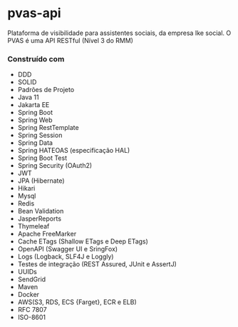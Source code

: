 # pvas-api
Plataforma de visibilidade para assistentes sociais, da empresa Ike social. 
O PVAS é uma API RESTful (Nível 3 do RMM) 

### Construído com

* DDD
* SOLID
* Padrões de Projeto
* Java 11
* Jakarta EE
* Spring Boot
* Spring Web
* Spring RestTemplate
* Spring Session
* Spring Data
* Spring HATEOAS (especificação HAL)
* Spring Boot Test
* Spring Security (OAuth2)
* JWT
* JPA (Hibernate)
* Hikari
* Mysql
* Redis
* Bean Validation
* JasperReports
* Thymeleaf
* Apache FreeMarker
* Cache ETags (Shallow ETags e Deep ETags)
* OpenAPI (Swagger UI e SringFox)
* Logs (Logback, SLF4J e Loggly)
* Testes de integração (REST Assured, JUnit e AssertJ)
* UUIDs
* SendGrid
* Maven
* Docker
* AWS(S3, RDS, ECS {Farget}, ECR e ELB)
* RFC 7807
* ISO-8601





